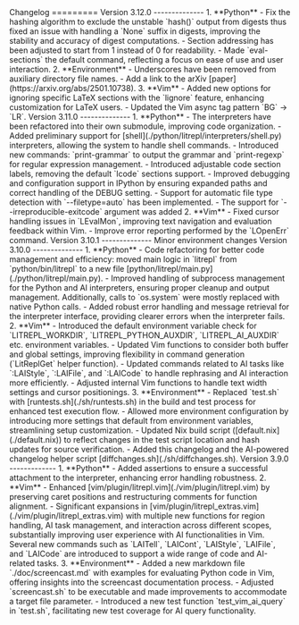 <!--
vim: tw=80
--!>
Changelog
=========

Version 3.12.0
--------------

1. **Python**
   - Fix the hashing algorithm to exclude the unstable `hash()` output from
     digests thus fixed an issue with handling a `None` suffix in digests,
     improving the stability and accuracy of digest computations.
   - Section addressing has been adjusted to start from 1 instead of 0 for
     readability.
   - Made `eval-sections` the default command, reflecting a focus on ease of use
     and user interaction.

2. **Environment**
   - Underscores have been removed from auxiliary directory file names.
   - Add a link to the arXiv [paper](https://arxiv.org/abs/2501.10738).

3. **Vim**
   - Added new options for ignoring specific LaTeX sections with the `lignore`
     feature, enhancing customization for LaTeX users.
   - Updated the Vim async tag pattern `BG` -> `LR`.


Version 3.11.0
--------------

1. **Python**
   - The interpreters have been refactored into their own submodule, improving
     code organization.
   - Added preliminary support for
     [shell](./python/litrepl/interpreters/shell.py) interpreters, allowing the
     system to handle shell commands.
   - Introduced new commands: `print-grammar` to output the grammar and
     `print-regexp` for regular expression management.
   - Introduced adjustable code section labels, removing the default `lcode`
     sections support.
   - Improved debugging and configuration support in IPython by ensuring
     expanded paths and correct handling of the DEBUG setting.
   - Support for automatic file type detection with `--filetype=auto` has been
     implemented.
   - The support for `--irreproducible-exitcode` argument was added

2. **Vim**
   - Fixed cursor handling issues in `LEvalMon`, improving text navigation and
     evaluation feedback within Vim.
   - Improve error reporting performed by the `LOpenErr` command.

Version 3.10.1
--------------

Minor environment changes

Version 3.10.0
--------------

1. **Python**
   - Code refactoring for better code management and efficiency: moved main
     logic in `litrepl` from `python/bin/litrepl` to a new file
     [python/litrepl/main.py](./python/litrepl/main.py).
   - Improved handling of subprocess management for the Python and AI
     interpreters, ensuring proper cleanup and output management. Additionally,
     calls to `os.system` were mostly replaced with native Python calls.
   - Added robust error handling and message retrieval for the interpreter
     interface, providing clearer errors when the interpreter fails.

2. **Vim**
   - Introduced the default environment variable check for `LITREPL_WORKDIR`,
     `LITREPL_PYTHON_AUXDIR`, `LITREPL_AI_AUXDIR` etc. environment variables.
   - Updated Vim functions to consider both buffer and global settings,
     improving flexibility in command generation (`LitReplGet` helper function).
   - Updated commands related to AI tasks like `:LAIStyle`, `:LAIFile`, and
     `:LAICode` to handle rephrasing and AI interaction more efficiently.
   - Adjusted internal Vim functions to handle text width settings and cursor
     positionings.

3. **Environment**
   - Replaced `test.sh` with [runtests.sh](./sh/runtests.sh) in the build and test
     process for enhanced test execution flow.
   - Allowed more environment configuration by introducing more settings that
     default from environment variables, streamlining setup customization.
   - Updated Nix build script ([default.nix](./default.nix)) to reflect changes
     in the test script location and hash updates for source verification.
   - Added this changelog and the AI-powered changelog helper script
     [diffchanges.sh](./sh/diffchanges.sh).

Version 3.9.0
-------------

1. **Python**
   - Added assertions to ensure a successful attachment to the interpreter,
     enhancing error handling robustness.

2. **Vim**
   - Enhanced [vim/plugin/litrepl.vim](./vim/plugin/litrepl.vim) by preserving
     caret positions and restructuring comments for function alignment.
   - Significant expansions in
     [vim/plugin/litrepl_extras.vim](./vim/plugin/litrepl_extras.vim) with
     multiple new functions for region handling, AI task management, and
     interaction across different scopes, substantially improving user
     experience with AI functionalities in Vim. Several new commands such as
     `LAITell`, `LAICont`, `LAIStyle`, `LAIFile`, and `LAICode` are introduced
     to support a wide range of code and AI-related tasks.

3. **Environment**
   - Added a new markdown file `./doc/screencast.md` with examples for
     evaluating Python code in Vim, offering insights into the screencast
     documentation process.
   - Adjusted `screencast.sh` to be executable and made improvements to
     accommodate a target file parameter.
   - Introduced a new test function `test_vim_ai_query` in `test.sh`,
     facilitating new test coverage for AI query functionality.

